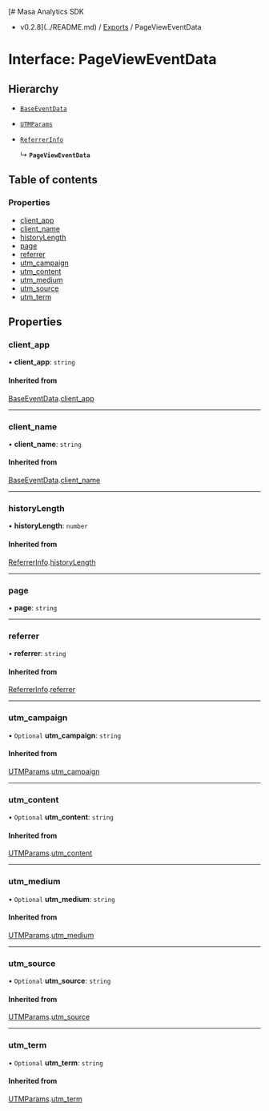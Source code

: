 [# Masa Analytics SDK
 - v0.2.8](../README.md) / [Exports](../modules.md) / PageViewEventData

# Interface: PageViewEventData

## Hierarchy

- [`BaseEventData`](BaseEventData.md)

- [`UTMParams`](UTMParams.md)

- [`ReferrerInfo`](ReferrerInfo.md)

  ↳ **`PageViewEventData`**

## Table of contents

### Properties

- [client\_app](PageViewEventData.md#client_app)
- [client\_name](PageViewEventData.md#client_name)
- [historyLength](PageViewEventData.md#historylength)
- [page](PageViewEventData.md#page)
- [referrer](PageViewEventData.md#referrer)
- [utm\_campaign](PageViewEventData.md#utm_campaign)
- [utm\_content](PageViewEventData.md#utm_content)
- [utm\_medium](PageViewEventData.md#utm_medium)
- [utm\_source](PageViewEventData.md#utm_source)
- [utm\_term](PageViewEventData.md#utm_term)

## Properties

### client\_app

• **client\_app**: `string`

#### Inherited from

[BaseEventData](BaseEventData.md).[client_app](BaseEventData.md#client_app)

___

### client\_name

• **client\_name**: `string`

#### Inherited from

[BaseEventData](BaseEventData.md).[client_name](BaseEventData.md#client_name)

___

### historyLength

• **historyLength**: `number`

#### Inherited from

[ReferrerInfo](ReferrerInfo.md).[historyLength](ReferrerInfo.md#historylength)

___

### page

• **page**: `string`

___

### referrer

• **referrer**: `string`

#### Inherited from

[ReferrerInfo](ReferrerInfo.md).[referrer](ReferrerInfo.md#referrer)

___

### utm\_campaign

• `Optional` **utm\_campaign**: `string`

#### Inherited from

[UTMParams](UTMParams.md).[utm_campaign](UTMParams.md#utm_campaign)

___

### utm\_content

• `Optional` **utm\_content**: `string`

#### Inherited from

[UTMParams](UTMParams.md).[utm_content](UTMParams.md#utm_content)

___

### utm\_medium

• `Optional` **utm\_medium**: `string`

#### Inherited from

[UTMParams](UTMParams.md).[utm_medium](UTMParams.md#utm_medium)

___

### utm\_source

• `Optional` **utm\_source**: `string`

#### Inherited from

[UTMParams](UTMParams.md).[utm_source](UTMParams.md#utm_source)

___

### utm\_term

• `Optional` **utm\_term**: `string`

#### Inherited from

[UTMParams](UTMParams.md).[utm_term](UTMParams.md#utm_term)
